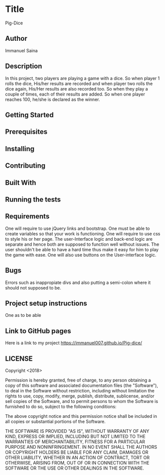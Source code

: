 # Title
Pig-Dice
## Author
Immanuel Saina
## Description
In this project, two players are playing a game with a dice. So when player 1 rolls the dice, His/her results are recorded and when player two rolls the dice again, His/Her results are also recorded too. So when they play a couple of times, each of their results are added. So when one player reaches 100, he/she is declared as the winner.
## Getting Started

## Prerequisites

## Installing

## Contributing

## Built With

## Running the tests

## Requirements
One will require to use jQuery links and bootstrap. One must be able to create variables so that your work is functioning. One will require to use css to style his or her page. The user-Interface logic and back-end logic are separate and hence both are supposed to function well without issues. The user shouldn't be able to have a hard time thus make it easy for him to play the game with ease. One will also use buttons on the User-interface logic.
## Bugs
Errors such as inappropiate divs and also putting a semi-colon where it should not supposed to be.
## Project setup instructions
One as to be able
## Link to GitHub pages
Here is a link to my project https://immanuel007.github.io/Pig-dice/
## LICENSE
Copyright <2018> <Immanuel Saina>

Permission is hereby granted, free of charge, to any person obtaining a copy of this software and associated documentation files (the "Software"), to deal in the Software without restriction, including without limitation the rights to use, copy, modify, merge, publish, distribute, sublicense, and/or sell copies of the Software, and to permit persons to whom the Software is furnished to do so, subject to the following conditions:

The above copyright notice and this permission notice shall be included in all copies or substantial portions of the Software.

THE SOFTWARE IS PROVIDED "AS IS", WITHOUT WARRANTY OF ANY KIND, EXPRESS OR IMPLIED, INCLUDING BUT NOT LIMITED TO THE WARRANTIES OF MERCHANTABILITY, FITNESS FOR A PARTICULAR PURPOSE AND NONINFRINGEMENT. IN NO EVENT SHALL THE AUTHORS OR COPYRIGHT HOLDERS BE LIABLE FOR ANY CLAIM, DAMAGES OR OTHER LIABILITY, WHETHER IN AN ACTION OF CONTRACT, TORT OR OTHERWISE, ARISING FROM, OUT OF OR IN CONNECTION WITH THE SOFTWARE OR THE USE OR OTHER DEALINGS IN THE SOFTWARE.
